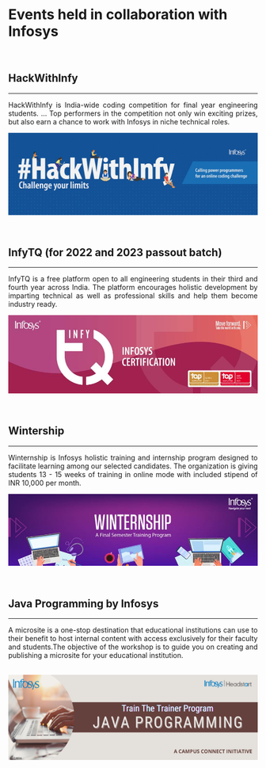 # Events held in collaboration with Infosys

<br/>

## HackWithInfy
---
<p align=justify>
HackWithInfy is India-wide coding competition for final year engineering students. ... Top performers in the competition not only win exciting prizes, but also earn a chance to work with Infosys in niche technical roles.
</p>

![hackwithinfy](Images/hackwithinfy.png)

<br />

## InfyTQ (for 2022 and 2023 passout batch)
---
<p align=justify>
InfyTQ is a free platform open to all engineering students in their third and fourth year across India. The platform encourages holistic development by imparting technical as well as professional skills and help them become industry ready.
</p>

![infytq](Images/infytq.png)

<br />

## Wintership
---
<p align = justify>
Winternship is Infosys holistic training and internship program designed to facilitate learning among our selected candidates. The organization is giving students 13 - 15 weeks of training in online mode with included stipend of INR 10,000 per month.
</p>

![wintership](Images/wintership.png)

<br />

## Java Programming by Infosys
---

<p align = justify>
A microsite is a one-stop destination that educational institutions can use to their benefit to host internal content with access exclusively for their faculty and students.The objective of the workshop is to guide you on creating and publishing a microsite for your educational institution.
</p>

\
![java_programming](Images/java.png)

<br />